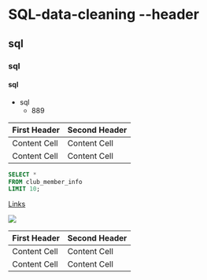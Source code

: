 # SQL-data-cleaning --header
## sql
### sql
#### sql
+ sql
  + 889

First Header  | Second Header
------------- | -------------
Content Cell  | Content Cell
Content Cell  | Content Cell 

```sql
SELECT *
FROM club_member_info
LIMIT 10;
```
[Links](https://learn.microsoft.com/en-us/contribute/content/markdown-reference)

![](https://pandao.github.io/editor.md/examples/images/4.jpg)

First Header  | Second Header
------------- | -------------
Content Cell  | Content Cell
Content Cell  | Content Cell 
